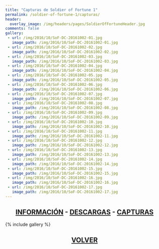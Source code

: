 ```yaml
---
title: "Capturas de Soldier of Fortune 1"
permalink: /soldier-of-fortune-1/capturas/
header:
  overlay_image: /img/headers/pages/SoldierOfFortuneHeader.jpg
comments: false
gallery:
 - url: /img/2016/10/SoF-DC-20161002-01.jpg
   image_path: /img/2016/10/SoF-DC-20161002-01.jpg
 - url: /img/2016/10/SoF-DC-20161002-02.jpg
   image_path: /img/2016/10/SoF-DC-20161002-02.jpg
 - url: /img/2016/10/SoF-DC-20161002-03.jpg
   image_path: /img/2016/10/SoF-DC-20161002-03.jpg
 - url: /img/2016/10/SoF-DC-20161002-04.jpg
   image_path: /img/2016/10/SoF-DC-20161002-04.jpg
 - url: /img/2016/10/SoF-DC-20161002-05.jpg
   image_path: /img/2016/10/SoF-DC-20161002-05.jpg
 - url: /img/2016/10/SoF-DC-20161002-06.jpg
   image_path: /img/2016/10/SoF-DC-20161002-06.jpg
 - url: /img/2016/10/SoF-DC-20161002-07.jpg
   image_path: /img/2016/10/SoF-DC-20161002-07.jpg
 - url: /img/2016/10/SoF-DC-20161002-08.jpg
   image_path: /img/2016/10/SoF-DC-20161002-08.jpg
 - url: /img/2016/10/SoF-DC-20161002-09.jpg
   image_path: /img/2016/10/SoF-DC-20161002-09.jpg
 - url: /img/2016/10/SoF-DC-20161002-10.jpg
   image_path: /img/2016/10/SoF-DC-20161002-10.jpg
 - url: /img/2016/10/SoF-DC-20161002-11.jpg
   image_path: /img/2016/10/SoF-DC-20161002-11.jpg
 - url: /img/2016/10/SoF-DC-20161002-12.jpg
   image_path: /img/2016/10/SoF-DC-20161002-12.jpg
 - url: /img/2016/10/SoF-DC-20161002-13.jpg
   image_path: /img/2016/10/SoF-DC-20161002-13.jpg
 - url: /img/2016/10/SoF-DC-20161002-14.jpg
   image_path: /img/2016/10/SoF-DC-20161002-14.jpg
 - url: /img/2016/10/SoF-DC-20161002-15.jpg
   image_path: /img/2016/10/SoF-DC-20161002-15.jpg
 - url: /img/2016/10/SoF-DC-20161002-16.jpg
   image_path: /img/2016/10/SoF-DC-20161002-16.jpg
 - url: /img/2016/10/SoF-DC-20161002-17.jpg
   image_path: /img/2016/10/SoF-DC-20161002-17.jpg
---
```

<h2 style="text-align: center;"><strong><a href="/soldier-of-fortune-1/informacion/">INFORMACIÓN</a> - <a href="/soldier-of-fortune-1/descargar/">DESCARGAS</a> - <a href="/soldier-of-fortune-1/capturas/">CAPTURAS</a></strong></h2>

{% include gallery %}

<h2 style="text-align: center;"><a href="/soldier-of-fortune-1/"><strong>VOLVER</strong></a></h2>



